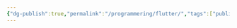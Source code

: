 ```yaml
---
{"dg-publish":true,"permalink":"/programmering/flutter/","tags":["public"],"noteIcon":"1"}
---
```


